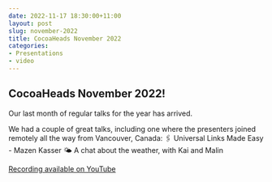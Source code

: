 ```yaml
---
date: 2022-11-17 18:30:00+11:00
layout: post
slug: november-2022
title: CocoaHeads November 2022
categories:
- Presentations
- video
---
```


## CocoaHeads November 2022!

Our last month of regular talks for the year has arrived. 

We had a couple of great talks, including one where the presenters joined remotely all the way from Vancouver, Canada:
🖇️ Universal Links Made Easy - Mazen Kasser
🌤️ A chat about the weather, with Kai and Malin

[Recording available on YouTube](https://www.youtube.com/watch?v=vUcjrjhpExY)
